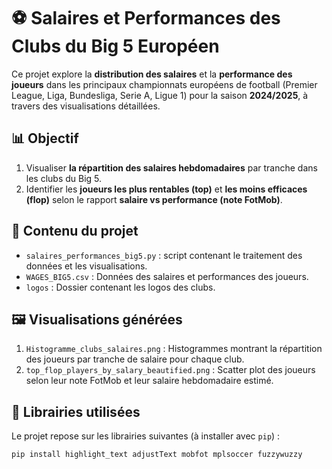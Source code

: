 # ⚽ Salaires et Performances des Clubs du Big 5 Européen

Ce projet explore la **distribution des salaires** et la **performance des joueurs** dans les principaux championnats européens de football (Premier League, Liga, Bundesliga, Serie A, Ligue 1) pour la saison **2024/2025**, à travers des visualisations détaillées.

## 📊 Objectif

1. Visualiser **la répartition des salaires hebdomadaires** par tranche dans les clubs du Big 5.
2. Identifier les **joueurs les plus rentables (top)** et **les moins efficaces (flop)** selon le rapport **salaire vs performance (note FotMob)**.

## 📁 Contenu du projet

- `salaires_performances_big5.py` : script contenant le traitement des données et les visualisations.
- `WAGES_BIG5.csv` : Données des salaires et performances des joueurs.
- `logos` : Dossier contenant les logos des clubs.

## 🖼️ Visualisations générées

1. `Histogramme_clubs_salaires.png` : Histogrammes montrant la répartition des joueurs par tranche de salaire pour chaque club.
2. `top_flop_players_by_salary_beautified.png` : Scatter plot des joueurs selon leur note FotMob et leur salaire hebdomadaire estimé.

## 🧩 Librairies utilisées

Le projet repose sur les librairies suivantes (à installer avec `pip`) :

```bash
pip install highlight_text adjustText mobfot mplsoccer fuzzywuzzy
